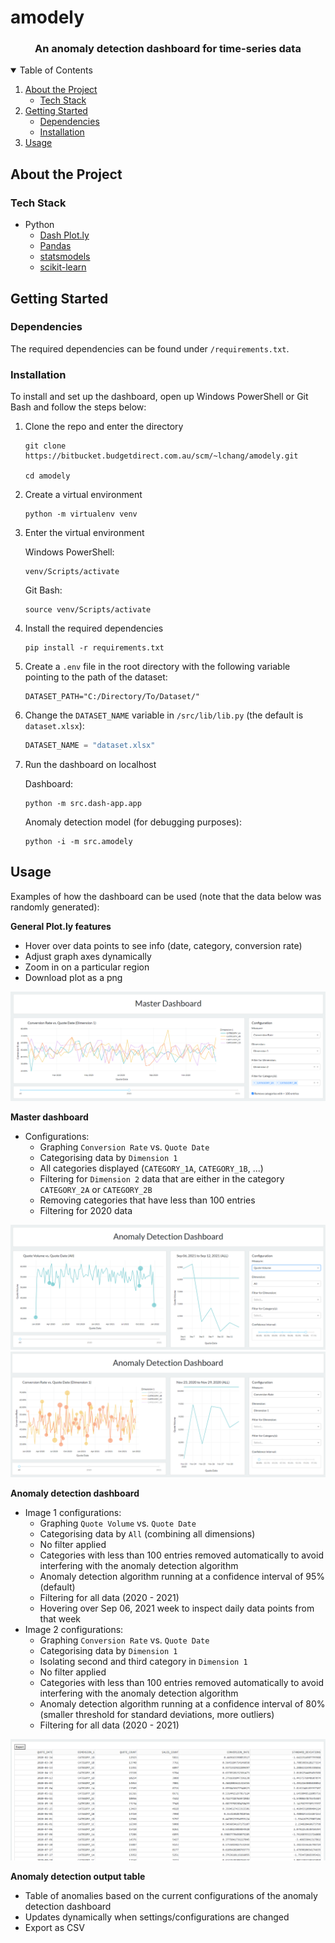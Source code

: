 # amodely
 
<h3 align="center">An anomaly detection dashboard for time-series data</h3>

<details open="open">
    <summary>Table of Contents</summary>
    <ol>
        <li>
            <a href="#about-the-project">About the Project</a>
            <ul>
                <li><a href="#tech-stack">Tech Stack</a></li>
            </ul>
        </li>
        <li>
            <a href="#getting-started">Getting Started</a>
            <ul>
                <li><a href="#dependencies">Dependencies</a></li>
                <li><a href="#installation">Installation</a></li>
            </ul>
        </li>
        <li>
            <a href="#usage">Usage</a>
        </li>
    </ol>
</details>

## About the Project

### Tech Stack

- Python
    - [Dash Plot.ly](https://plotly.com/)
    - [Pandas](https://pandas.pydata.org/)
    - [statsmodels](https://www.statsmodels.org/stable/index.html)
    - [scikit-learn](https://scikit-learn.org/)

## Getting Started

### Dependencies

The required dependencies can be found under `/requirements.txt`.

### Installation

To install and set up the dashboard, open up Windows PowerShell or Git Bash and follow the steps below:

1. Clone the repo and enter the directory

    ```
    git clone https://bitbucket.budgetdirect.com.au/scm/~lchang/amodely.git

    cd amodely
    ```

2. Create a virtual environment

    ```
    python -m virtualenv venv
    ```

3. Enter the virtual environment

    Windows PowerShell:
    ```
    venv/Scripts/activate
    ```

    Git Bash:
    ```
    source venv/Scripts/activate
    ```

4. Install the required dependencies

    ```
    pip install -r requirements.txt
    ```

5. Create a `.env` file in the root directory with the following variable pointing to the path of the dataset:

    ```
    DATASET_PATH="C:/Directory/To/Dataset/"
    ```

6. Change the `DATASET_NAME` variable in `/src/lib/lib.py` (the default is `dataset.xlsx`):

    ```python
    DATASET_NAME = "dataset.xlsx"
    ```

7. Run the dashboard on localhost

    Dashboard:
    ```
    python -m src.dash-app.app
    ```

    Anomaly detection model (for debugging purposes):
    ```
    python -i -m src.amodely
    ```

## Usage

Examples of how the dashboard can be used (note that the data below was randomly generated):

**General Plot.ly features**
- Hover over data points to see info (date, category, conversion rate)
- Adjust graph axes dynamically
- Zoom in on a particular region
- Download plot as a png

![ex1](/assets/ex1.png)

**Master dashboard**
- Configurations:
    - Graphing `Conversion Rate` vs. `Quote Date`
    - Categorising data by `Dimension 1`
    - All categories displayed (`CATEGORY_1A`, `CATEGORY_1B`, ...)
    - Filtering for `Dimension 2` data that are either in the category `CATEGORY_2A` or `CATEGORY_2B`
    - Removing categories that have less than 100 entries
    - Filtering for 2020 data

![ex2](/assets/ex2.png)
![ex3](/assets/ex3.png)

**Anomaly detection dashboard**
- Image 1 configurations:
    - Graphing `Quote Volume` vs. `Quote Date`
    - Categorising data by `All` (combining all dimensions)
    - No filter applied
    - Categories with less than 100 entries removed automatically to avoid interfering with the anomaly detection algorithm
    - Anomaly detection algorithm running at a confidence interval of 95% (default)
    - Filtering for all data (2020 - 2021)
    - Hovering over Sep 06, 2021 week to inspect daily data points from that week
- Image 2 configurations:
    - Graphing `Conversion Rate` vs. `Quote Date`
    - Categorising data by `Dimension 1`
    - Isolating second and third category in `Dimension 1`
    - No filter applied
    - Categories with less than 100 entries removed automatically to avoid interfering with the anomaly detection algorithm
    - Anomaly detection algorithm running at a confidence interval of 80% (smaller threshold for standard deviations, more outliers)
    - Filtering for all data (2020 - 2021)

![ex4](/assets/ex4.png)

**Anomaly detection output table**
- Table of anomalies based on the current configurations of the anomaly detection dashboard
- Updates dynamically when settings/configurations are changed
- Export as CSV
